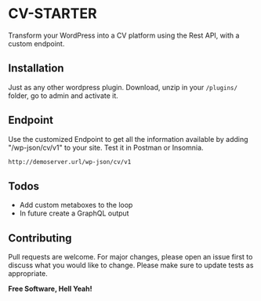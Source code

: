 # CV-STARTER

Transform your WordPress into a CV platform using the Rest API, with a custom endpoint.

## Installation

Just as any other wordpress plugin. Download, unzip in your `/plugins/` folder, go to admin and activate it.

## Endpoint

Use the customized Endpoint to get all the information available by adding "/wp-json/cv/v1" to your site.
Test it in Postman or Insomnia.

```bash
http://demoserver.url/wp-json/cv/v1
```

## Todos

 - Add custom metaboxes to the loop
 - In future create a GraphQL output

## Contributing

Pull requests are welcome. For major changes, please open an issue first to discuss what you would like to change.
Please make sure to update tests as appropriate.


**Free Software, Hell Yeah!**